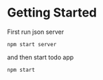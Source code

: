 # Getting Started

First run json server
```
npm start server
```
and then start todo app

```
npm start
```
